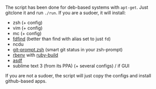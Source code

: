 The script has been done for deb-based systems with `apt-get`.
Just gitclone it and run `./run`. If you are a sudoer, it will install:
- zsh (+ config)
- vim (+ config)
- mc (+ config)
- [fdfind](https://github.com/sharkdp/fd) (better than find with alias set to just `fd`)
- ncdu
- [git-prompt.zsh](https://github.com/woefe/git-prompt.zsh) (smart git status in your zsh-prompt)
- [rbenv](https://github.com/rbenv/rbenv) with [ruby-build](https://github.com/rbenv/ruby-build)
- [asdf](https://github.com/asdf-vm/asdf)
- sublime text 3 (from its PPA) (+ several configs) / if GUI

If you are not a sudoer, the script will just copy the configs and install github-based apps. 
